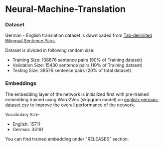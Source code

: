 # Neural-Machine-Translation

### Dataset

German - English translation dataset is downloaded from [Tab-delimited Bilingual Sentence Pairs](http://www.manythings.org/anki/).

Dataset is divided in following random size:
 - Training Size: 138876 sentence pairs (90% of Training dataset)
 - Validation Size: 15430 sentence pairs (10% of Training dataset)
 - Testing Size: 38576 sentence pairs (20% of total dataset)

### Embeddings

The embedding layer of the network is initialized first with pre-trained embedding trained using Word2Vec (skipgram model) on [english-german-dataset.csv](dataset/english-german-dataset.csv) to improve the overall performance of the network.

Vocabulary Size:
 - English: 15711
 - German: 33161

You can find trained embedding under "RELEASES" section.
